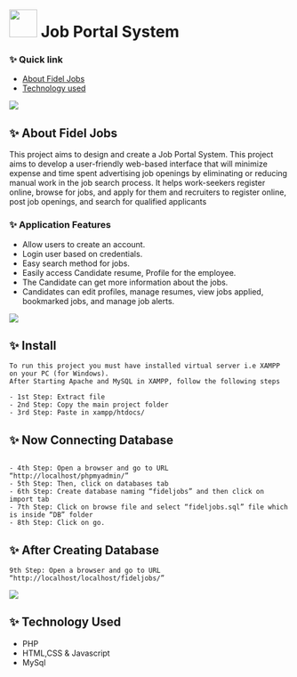 # <img src="https://user-images.githubusercontent.com/57604289/155508952-574739e0-fb0d-4d9b-b5d7-2b1c8c37ef4b.png" width="50px" height="50px"> Job Portal System

### ✨ Quick link

- [About Fidel Jobs](#-about-fidel-jobs)
- [Technology used](#-technology-used)

<!-- - [Vision](#vision)
- [Version](#version) -->


![](https://i.ibb.co/bzgbRYV/home.png)

## ✨ About Fidel Jobs

This project aims to design and create a Job Portal System. This project aims to develop a user-friendly web-based 
interface that will minimize expense and time spent advertising job openings by eliminating or 
reducing manual work in the job search process. It helps work-seekers register online, browse for 
jobs, and apply for them and recruiters to register online, post job openings, and search for 
qualified applicants<br>

### ✨ Application Features <br>
- Allow users to create an account.
- Login user based on credentials.
- Easy search method for jobs.
- Easily access Candidate resume, Profile for the employee.
- The Candidate can get more information about the jobs.
- Candidates can edit profiles, manage resumes, view jobs applied, bookmarked jobs, and 
manage job alerts.


[![](https://img.shields.io/badge/back%20to%20top-%E2%86%A9-blue)](#-about-fidel-jobs)

## ✨ Install

```
To run this project you must have installed virtual server i.e XAMPP on your PC (for Windows).
After Starting Apache and MySQL in XAMPP, follow the following steps

- 1st Step: Extract file
- 2nd Step: Copy the main project folder
- 3rd Step: Paste in xampp/htdocs/
```
## ✨ Now Connecting Database
```

- 4th Step: Open a browser and go to URL “http://localhost/phpmyadmin/”
- 5th Step: Then, click on databases tab
- 6th Step: Create database naming “fideljobs” and then click on import tab
- 7th Step: Click on browse file and select “fideljobs.sql” file which is inside “DB” folder
- 8th Step: Click on go.
```

## ✨ After Creating Database
```
9th Step: Open a browser and go to URL “http://localhost/localhost/fideljobs/”
```

[![](https://img.shields.io/badge/back%20to%20top-%E2%86%A9-blue)](#-about-fidel-jobs)

## ✨ Technology Used

- PHP
- HTML,CSS & Javascript
- MySql
